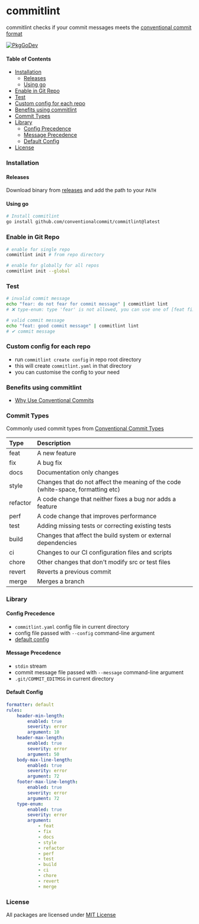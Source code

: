# commitlint

commitlint checks if your commit messages meets the [conventional commit format](https://www.conventionalcommits.org/en/v1.0.0/)

[![PkgGoDev](https://pkg.go.dev/badge/github.com/conventionalcommit/commitlint)](https://pkg.go.dev/github.com/conventionalcommit/commitlint)

#### Table of Contents

- [Installation](#installation)
  - [Releases](#releases)
  - [Using go](#using-go)
- [Enable in Git Repo](#enable-in-git-repo)
- [Test](#test)
- [Custom config for each repo](#custom-config-for-each-repo)
- [Benefits using commitlint](#benefits-using-commitlint)
- [Commit Types](#commit-types)
- [Library](#library)
  - [Config Precedence](#config-precedence)
  - [Message Precedence](#message-precedence)
  - [Default Config](#default-config)
- [License](#license)

### Installation

#### Releases

Download binary from [releases](https://github.com/conventionalcommit/commitlint/releases) and add the path to your `PATH`

#### Using go

```bash
# Install commitlint
go install github.com/conventionalcommit/commitlint@latest
```

### Enable in Git Repo

```bash
# enable for single repo
commitlint init # from repo directory

# enable for globally for all repos
commitlint init --global
```

### Test

```bash
# invalid commit message
echo "fear: do not fear for commit message" | commitlint lint
# ❌ type-enum: type 'fear' is not allowed, you can use one of [feat fix docs style refactor perf test build ci chore revert merge]

# valid commit message
echo "feat: good commit message" | commitlint lint
# ✔ commit message
```

### Custom config for each repo

- run `commitlint create config` in repo root directory
- this will create `commitlint.yaml` in that directory
- you can customise the config to your need

### Benefits using commitlint

- [Why Use Conventional Commits](https://www.conventionalcommits.org/en/v1.0.0/#why-use-conventional-commits)

### Commit Types

Commonly used commit types from [Conventional Commit Types](https://github.com/commitizen/conventional-commit-types)

| Type     | Description                                                                      |
|:---------|:---------------------------------------------------------------------------------|
| feat     | A new feature                                                                    |
| fix      | A bug fix                                                                        |
| docs     | Documentation only changes                                                       |
| style    | Changes that do not affect the meaning of the code (white-space, formatting etc) |
| refactor | A code change that neither fixes a bug nor adds a feature                        |
| perf     | A code change that improves performance                                          |
| test     | Adding missing tests or correcting existing tests                                |
| build    | Changes that affect the build system or external dependencies                    |
| ci       | Changes to our CI configuration files and scripts                                |
| chore    | Other changes that don't modify src or test files                                |
| revert   | Reverts a previous commit                                                        |
| merge    | Merges a branch                                                                  |

### Library

#### Config Precedence

- `commitlint.yaml` config file in current directory
- config file passed with `--config` command-line argument
- [default config](#default-config)

#### Message Precedence

- `stdin` stream
- commit message file passed with `--message` command-line argument
- `.git/COMMIT_EDITMSG` in current directory

#### Default Config

```yaml
formatter: default
rules:
    header-min-length:
        enabled: true
        severity: error
        argument: 10
    header-max-length:
        enabled: true
        severity: error
        argument: 50
    body-max-line-length:
        enabled: true
        severity: error
        argument: 72
    footer-max-line-length:
        enabled: true
        severity: error
        argument: 72
    type-enum:
        enabled: true
        severity: error
        argument:
            - feat
            - fix
            - docs
            - style
            - refactor
            - perf
            - test
            - build
            - ci
            - chore
            - revert
            - merge
```

### License

All packages are licensed under [MIT License](https://github.com/conventionalcommit/commitlint/tree/master/LICENSE.md)
